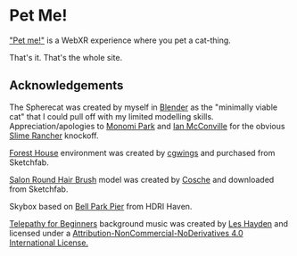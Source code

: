 Pet Me!
=======

["Pet me!"](https://xrpet.me) is a WebXR experience where you pet a cat-thing.

That's it. That's the whole site.

Acknowledgements
----------------

The Spherecat was created by myself in [Blender](https://www.blender.org/) as the "minimally viable cat" that I could pull off with my limited modelling skills. Appreciation/apologies to [Monomi Park](http://www.monomipark.com/) and [Ian McConville](https://twitter.com/polygoncherub) for the obvious [Slime Rancher](http://www.slimerancher.com/) knockoff.

[Forest House](https://sketchfab.com/3d-models/forest-house-83fe4ac6f7bb4693beea9ac459ffef4b) environment was created by [cgwings](https://sketchfab.com/chandansingh512) and purchased from Sketchfab.

[Salon Round Hair Brush](https://sketchfab.com/3d-models/salon-round-hair-brush-ac7e8f3e14e6425eaf2e897bdf0a2974) model was created by [Cosche](https://sketchfab.com/Cosche) and downloaded from Sketchfab.

Skybox based on [Bell Park Pier](https://hdrihaven.com/hdri/?h=bell_park_pier) from HDRI Haven.

[Telepathy for Beginners](https://freemusicarchive.org/music/Les_Hayden/telepathy/telepathy-for-beginners-2) background music was created by [Les Hayden](https://leshayden.bandcamp.com/) and licensed under a [Attribution-NonCommercial-NoDerivatives 4.0 International License.](https://creativecommons.org/licenses/by-nc-nd/4.0/)


